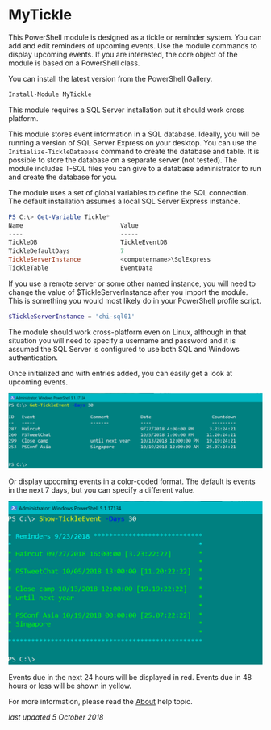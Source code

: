 # MyTickle

This PowerShell module is designed as a tickle or reminder system. You can add and edit reminders of upcoming events. Use the module commands to display upcoming events. If you are interested, the core object of the module is based on a PowerShell class.

You can install the latest version from the PowerShell Gallery.

```powershell
Install-Module MyTickle
```

This module requires a SQL Server installation but it should work cross platform.

This module stores event information in a SQL database. Ideally, you will be running a version of SQL Server Express on your desktop. You can use the `Initialize-TickleDatabase` command to create the database and table. It is possible to store the database on a separate server (not tested). The module includes T-SQL files you can give to a database administrator to run and create the database for you.

The module uses a set of global variables to define the SQL connection. The default installation assumes a local SQL Server Express instance.

```powershell
PS C:\> Get-Variable Tickle*
Name                           Value
----                           -----
TickleDB                       TickleEventDB
TickleDefaultDays              7
TickleServerInstance           <computername>\SqlExpress
TickleTable                    EventData
```

If you use a remote server or some other named instance, you will need to change the value of $TickleServerInstance after you import the module. This is something you would most likely do in your PowerShell profile script.

```powershell
$TickleServerInstance = 'chi-sql01'
```

The module should work cross-platform even on Linux, although in that situation you will need to specify a username and password and it is assumed the SQL Server is configured to use both SQL and Windows authentication.

Once initialized and with entries added, you can easily get a look at upcoming events.

![get-tickleevent](/assets/get-tickleevent.png)

Or display upcoming events in a color-coded format. The default is events in the next 7 days, but you can specify a different value.

![show-tickleevent](/assets/show-tickleevent.png)

Events due in the next 24 hours will be displayed in red. Events due in 48 hours or less will be shown in yellow.

For more information, please read the [About](./docs/about_MyTickle.md) help topic.

_last updated 5 October 2018_
